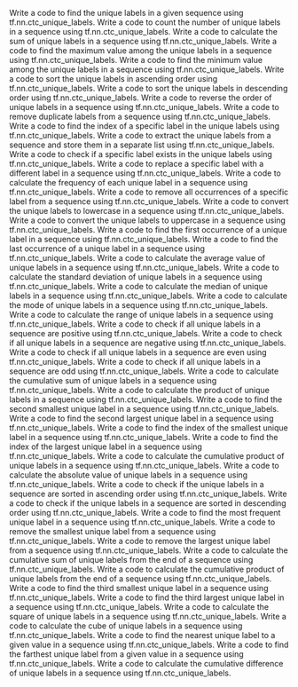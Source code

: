 Write a code to find the unique labels in a given sequence using tf.nn.ctc_unique_labels.
Write a code to count the number of unique labels in a sequence using tf.nn.ctc_unique_labels.
Write a code to calculate the sum of unique labels in a sequence using tf.nn.ctc_unique_labels.
Write a code to find the maximum value among the unique labels in a sequence using tf.nn.ctc_unique_labels.
Write a code to find the minimum value among the unique labels in a sequence using tf.nn.ctc_unique_labels.
Write a code to sort the unique labels in ascending order using tf.nn.ctc_unique_labels.
Write a code to sort the unique labels in descending order using tf.nn.ctc_unique_labels.
Write a code to reverse the order of unique labels in a sequence using tf.nn.ctc_unique_labels.
Write a code to remove duplicate labels from a sequence using tf.nn.ctc_unique_labels.
Write a code to find the index of a specific label in the unique labels using tf.nn.ctc_unique_labels.
Write a code to extract the unique labels from a sequence and store them in a separate list using tf.nn.ctc_unique_labels.
Write a code to check if a specific label exists in the unique labels using tf.nn.ctc_unique_labels.
Write a code to replace a specific label with a different label in a sequence using tf.nn.ctc_unique_labels.
Write a code to calculate the frequency of each unique label in a sequence using tf.nn.ctc_unique_labels.
Write a code to remove all occurrences of a specific label from a sequence using tf.nn.ctc_unique_labels.
Write a code to convert the unique labels to lowercase in a sequence using tf.nn.ctc_unique_labels.
Write a code to convert the unique labels to uppercase in a sequence using tf.nn.ctc_unique_labels.
Write a code to find the first occurrence of a unique label in a sequence using tf.nn.ctc_unique_labels.
Write a code to find the last occurrence of a unique label in a sequence using tf.nn.ctc_unique_labels.
Write a code to calculate the average value of unique labels in a sequence using tf.nn.ctc_unique_labels.
Write a code to calculate the standard deviation of unique labels in a sequence using tf.nn.ctc_unique_labels.
Write a code to calculate the median of unique labels in a sequence using tf.nn.ctc_unique_labels.
Write a code to calculate the mode of unique labels in a sequence using tf.nn.ctc_unique_labels.
Write a code to calculate the range of unique labels in a sequence using tf.nn.ctc_unique_labels.
Write a code to check if all unique labels in a sequence are positive using tf.nn.ctc_unique_labels.
Write a code to check if all unique labels in a sequence are negative using tf.nn.ctc_unique_labels.
Write a code to check if all unique labels in a sequence are even using tf.nn.ctc_unique_labels.
Write a code to check if all unique labels in a sequence are odd using tf.nn.ctc_unique_labels.
Write a code to calculate the cumulative sum of unique labels in a sequence using tf.nn.ctc_unique_labels.
Write a code to calculate the product of unique labels in a sequence using tf.nn.ctc_unique_labels.
Write a code to find the second smallest unique label in a sequence using tf.nn.ctc_unique_labels.
Write a code to find the second largest unique label in a sequence using tf.nn.ctc_unique_labels.
Write a code to find the index of the smallest unique label in a sequence using tf.nn.ctc_unique_labels.
Write a code to find the index of the largest unique label in a sequence using tf.nn.ctc_unique_labels.
Write a code to calculate the cumulative product of unique labels in a sequence using tf.nn.ctc_unique_labels.
Write a code to calculate the absolute value of unique labels in a sequence using tf.nn.ctc_unique_labels.
Write a code to check if the unique labels in a sequence are sorted in ascending order using tf.nn.ctc_unique_labels.
Write a code to check if the unique labels in a sequence are sorted in descending order using tf.nn.ctc_unique_labels.
Write a code to find the most frequent unique label in a sequence using tf.nn.ctc_unique_labels.
Write a code to remove the smallest unique label from a sequence using tf.nn.ctc_unique_labels.
Write a code to remove the largest unique label from a sequence using tf.nn.ctc_unique_labels.
Write a code to calculate the cumulative sum of unique labels from the end of a sequence using tf.nn.ctc_unique_labels.
Write a code to calculate the cumulative product of unique labels from the end of a sequence using tf.nn.ctc_unique_labels.
Write a code to find the third smallest unique label in a sequence using tf.nn.ctc_unique_labels.
Write a code to find the third largest unique label in a sequence using tf.nn.ctc_unique_labels.
Write a code to calculate the square of unique labels in a sequence using tf.nn.ctc_unique_labels.
Write a code to calculate the cube of unique labels in a sequence using tf.nn.ctc_unique_labels.
Write a code to find the nearest unique label to a given value in a sequence using tf.nn.ctc_unique_labels.
Write a code to find the farthest unique label from a given value in a sequence using tf.nn.ctc_unique_labels.
Write a code to calculate the cumulative difference of unique labels in a sequence using tf.nn.ctc_unique_labels.